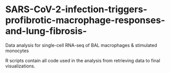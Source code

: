 # SARS-CoV-2-infection-triggers-profibrotic-macrophage-responses-and-lung-fibrosis-
Data analysis for single-cell RNA-seq of BAL macrophages &amp; stimulated monocytes

R scripts contain all code used in the analysis from retrieving data to final visualizations.
